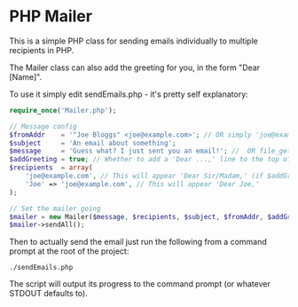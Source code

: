 PHP Mailer
===

This is a simple PHP class for sending emails individually to multiple recipients in PHP.

The Mailer class can also add the greeting for you, in the form "Dear [Name]".

To use it simply edit sendEmails.php - it's pretty self explanatory:

```php
require_once('Mailer.php');

// Message config
$fromAddr    = '"Joe Bloggs" <joe@example.com>'; // OR simply 'joe@example.com'
$subject     = 'An email about something';
$message     = 'Guess what? I just sent you an email!'; //  OR file_get_contents('message.txt')
$addGreeting = true; // Whether to add a 'Dear ...,' line to the top of the email
$recipients  = array(
    'joe@example.com', // This will appear 'Dear Sir/Madam,' (if $addGreeting == true)
    'Joe' => 'joe@example.com', // This will appear 'Dear Joe,'
);

// Set the mailer going
$mailer = new Mailer($message, $recipients, $subject, $fromAddr, $addGreeting);
$mailer->sendAll();
```

Then to actually send the email just run the following from a command prompt at the root of the project:

```
./sendEmails.php
```

The script will output its progress to the command prompt (or whatever STDOUT defaults to).

